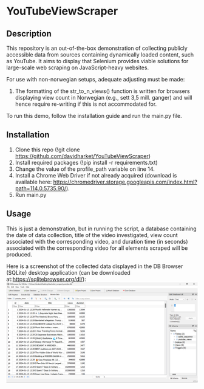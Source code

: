 # YouTubeViewScraper

## Description
This repository is an out-of-the-box demonstration of collecting publicly accessible data from sources containing dynamically loaded content, such as YouTube. It aims to display that Selenium provides viable solutions for large-scale web scraping on JavaScript-heavy websites.

For use with non-norwegian setups, adequate adjusting must be made:
1.  The formatting of the str_to_n_views() function is written for browsers displaying view count in Norwegian (e.g., sett 3,5 mill. ganger) and will hence require re-writing if this is not accommodated for.

To run this demo, follow the installation guide and run the main.py file.

## Installation
1.  Clone this repo (!git clone https://github.com/davidharket/YouTubeViewScraper)
2.  Install required packages (!pip install -r requirements.txt)
3.  Change the value of the profile_path variable on line 14.
4.  Install a Chrome Web Driver if not already acquired (download is available here: https://chromedriver.storage.googleapis.com/index.html?path=114.0.5735.90/).
5.  Run main.py

## Usage
This is just a demonstration, but in running the script, a database containing the date of data collection, title of the video investigated, view count associated with the corresponding video, and duration time (in seconds) associated with the corresponding video for all elements scraped will be produced.

Here is a screenshot of the collected data displayed in the DB Browser (SQLite) desktop application (can be downloaded at:https://sqlitebrowser.org/dl/):
![Screenshot of result](/screenshot.png)

